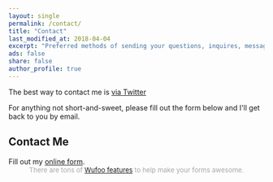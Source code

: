 ```yaml
---
layout: single
permalink: /contact/
title: "Contact"
last_modified_at: 2018-04-04
excerpt: "Preferred methods of sending your questions, inquires, messages, and love letters to me."
ads: false
share: false
author_profile: true  
---
```


The best way to contact me is [via Twitter](https://twitter.com/celue)

For anything not short-and-sweet, please fill out the form below and I'll get back to you by email.

## Contact Me

<script>{% include wufoo.js %}</script>

<div id="wufoo-z1al79z71ldclw1">
Fill out my <a href="https://pamora.wufoo.co.uk/forms/z1al79z71ldclw1">online form</a>.
</div>
<div id="wuf-adv" style="font-family:inherit;font-size: small;color:#a7a7a7;text-align:center;display:block;">There are tons of <a href="http://wufoo.co.uk/features/">Wufoo features</a> to help make your forms awesome.</div>
<script type="text/javascript">var z1al79z71ldclw1;(function(d, t) {
var s = d.createElement(t), options = {
'userName':'pamora',
'formHash':'z1al79z71ldclw1',
'autoResize':true,
'height':'521',
'async':true,
'host':'wufoo.co.uk',
'header':'show',
'ssl':true};
s.src = ('https:' == d.location.protocol ? 'https://' : 'http://') + 'www.wufoo.co.uk/scripts/embed/form.js';
s.onload = s.onreadystatechange = function() {
var rs = this.readyState; if (rs) if (rs != 'complete') if (rs != 'loaded') return;
try { z1al79z71ldclw1 = new WufooForm();z1al79z71ldclw1.initialize(options);z1al79z71ldclw1.display(); } catch (e) {}};
var scr = d.getElementsByTagName(t)[0], par = scr.parentNode; par.insertBefore(s, scr);
})(document, 'script');</script>
